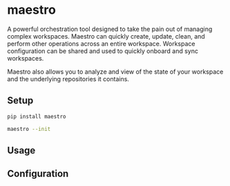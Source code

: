 # maestro
A powerful orchestration tool designed to take the pain out of managing complex workspaces.  Maestro can quickly create, update, clean, and perform other operations across an entire workspace.  Workspace configuration can be shared and used to quickly onboard and sync workspaces.  

Maestro also allows you to analyze and view of the state of your workspace and the underlying repositories it contains.

## Setup
```bash
pip install maestro

maestro --init
```

## Usage

## Configuration 

